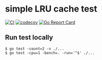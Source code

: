 # simple LRU cache test
[![CI](https://github.com/Fathi122/lru-cache/workflows/CITest/badge.svg)](https://github.com/Fathi122/lru-cache/actions)
[![codecov](https://codecov.io/gh/Fathi122/lru-cache/branch/master/graph/badge.svg)](https://codecov.io/gh/Fathi122/lru-cache)
[![Go Report Card](https://goreportcard.com/badge/github.com/Fathi122/lru-cache)](https://goreportcard.com/report/github.com/Fathi122/lru-cache)

## Run test locally
```
$ go test -count=2 -v ./...
$ go test -cpu=1 -bench=. -run='^$' ./...
```
